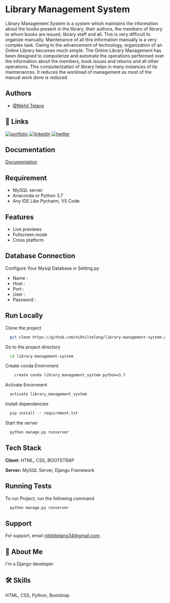 
# Library Management System

Library Management System is a system which maintains the information
about the books present in the library, their authors, the members of library to
whom books are issued, library staff and all. This is very difficult to organize
manually. Maintenance of all this information manually is a very complex task.
Owing to the advancement of technology, organization of an Online Library
becomes much simple. The Online Library Management has been designed to
computerize and automate the operations performed over the information about the
members, book issues and returns and all other operations. This computerization of
library helps in many instances of its maintenances. It reduces the workload of
management as most of the manual work done is reduced
## Authors

- [@Nikhil Telang](https://www.github.com/nikhiltelang)


## 🔗 Links
[![portfolio](https://img.shields.io/badge/my_portfolio-000?style=for-the-badge&logo=ko-fi&logoColor=white)](https://nikhiltelang.github.io/myprofile.io/)
[![linkedin](https://img.shields.io/badge/linkedin-0A66C2?style=for-the-badge&logo=linkedin&logoColor=white)](https://www.linkedin.com/in/nikhil-telang-76627b1a7)
[![twitter](https://img.shields.io/badge/twitter-1DA1F2?style=for-the-badge&logo=twitter&logoColor=white)](https://twitter.com/NikhilT78346818?s=08)


## Documentation

[Documentation](https://docs.google.com/document/d/1XCQRnptQZHgZ4WjY92DGt_VQqO7xDwH9LyEQub8bF0g/edit?usp=sharing)


## Requirement

-  MySQL server
- Anaconda or Python 3.7 
- Any IDE Like Pycharm, VS Code

## Features

- Live previews
- Fullscreen mode
- Cross platform


## Database Connection

Configure Your Mysql Database in Setting.py
- Name : 
- Host : 
- Port :
- User :
- Password :
## Run Locally

Clone the project

```bash
  git clone https://github.com/nikhiltelang/library-management-system.git
```

Go to the project directory

```bash
  cd library-management-system
```

Create conda Envirnment
```bash
    create conda library_management_system python=3.7
```

Activate Envirnment
```bash
  activate library_management_system
```

Install dependencies

```bash
  pip install -r requirement.txt
```

Start the server

```bash
  python manage.py runserver
```


## Tech Stack

**Client:** HTML, CSS, BOOTSTRAP

**Server:** MySQL Server, Django Framework


## Running Tests

To run Project, run the following command

```bash
  python manage.py runserver
```


## Support

For support, email nikhiltelang34@gmail.com .


## 🚀 About Me
I'm a Django developer 


## 🛠 Skills
HTML, CSS, Python, Bootstrap

